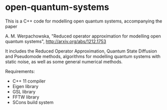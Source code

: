 open-quantum-systems
====================

This is a C++ code for modelling open quantum systems, accompanying the paper 

A. M. Werpachowska, "Reduced operator approximation for modelling open quantum systems", http://arxiv.org/abs/1212.1753

It includes the Reduced Operator Approximation, Quantum State Diffusion and Pseudomode methods, algorithms for modelling quantum systems with static noise, as well as some general numerical methods.

Requirements:
- C++ 11 compiler
- Eigen library
- GSL library
- FFTW library
- SCons build system
